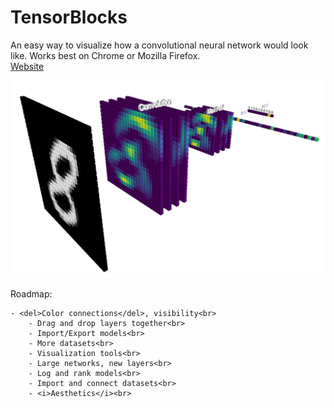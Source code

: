 # TensorBlocks

An easy way to visualize how a convolutional neural network would look like. Works best on Chrome or Mozilla Firefox.</br>
[Website](http://tensorblocks.com)


![Prototype](images/model2.PNG)

Roadmap:

    - <del>Color connections</del>, visibility<br>
		- Drag and drop layers together<br>
		- Import/Export models<br>
		- More datasets<br>
		- Visualization tools<br>
		- Large networks, new layers<br>
		- Log and rank models<br>
		- Import and connect datasets<br>
		- <i>Aesthetics</i><br>
